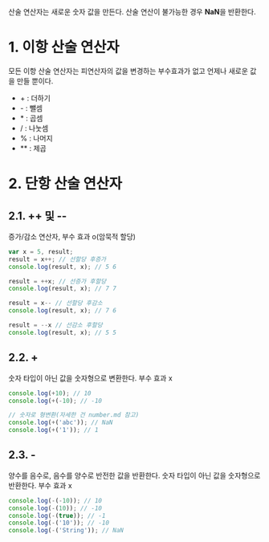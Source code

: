 산술 연산자는 새로운 숫자 값을 만든다. 산술 연산이 불가능한 경우 **NaN**을 반환한다.
# 1. 이항 산술 연산자
모든 이항 산술 연산자는 피연산자의 값을 변경하는 부수효과가 없고 언제나 새로운 값을 만들 뿐이다.
* \+ : 더하기
* \- : 뺄셈
* \* : 곱셈
* / : 나눗셈
* % : 나머지
* ** : 제곱

# 2. 단항 산술 연산자
## 2.1. ++ 및 --
증가/감소 연산자, 부수 효과 o(암묵적 할당)
```javascript
var x = 5, result;
result = x++; // 선할당 후증가
console.log(result, x); // 5 6

result = ++x; // 선증가 후할당
console.log(result, x); // 7 7

result = x-- // 선할당 후감소
console.log(result, x); // 7 6

result = --x // 선감소 후할당
console.log(result, x); // 5 5
```
## 2.2. +
숫자 타입이 아닌 값을 숫자형으로 변환한다. 부수 효과 x
```javascript
console.log(+10); // 10
console.log(+(-10); // -10

// 숫자로 형변환(자세한 건 number.md 참고)
console.log(+('abc')); // NaN
console.log(+('1')); // 1
```

## 2.3. -
양수를 음수로, 음수를 양수로 반전한 값을 반환한다. 숫자 타입이 아닌 값을 숫자형으로 반환한다. 부수 효과 x
```javascript
console.log(-(-10)); // 10
console.log(-(10)); // -10
console.log(-(true)); // -1
console.log(-('10')); // -10
console.log(-('String')); // NaN
